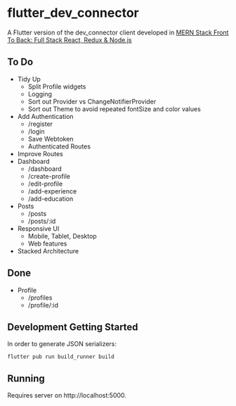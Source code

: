 # flutter_dev_connector

A Flutter version of the dev_connector client developed in [MERN Stack Front To Back: Full Stack React, Redux & Node.js](https://www.udemy.com/course/mern-stack-front-to-back/ "Udemy Course")


## To Do

* Tidy Up
  * Split Profile widgets
  * Logging
  * Sort out Provider vs ChangeNotifierProvider
  * Sort out Theme to avoid repeated fontSize and color values
* Add Authentication
  * /register
  * /login
  * Save Webtoken
  * Authenticated Routes
* Improve Routes
* Dashboard
  * /dashboard
  * /create-profile
  * /edit-profile
  * /add-experience
  * /add-education
* Posts
  * /posts
  * /posts/:id
* Responsive UI
  * Mobile, Tablet, Desktop
  * Web features
* Stacked Architecture

## Done

* Profile
  * /profiles
  * /profile/:id

## Development Getting Started

In order to generate JSON serializers:

    flutter pub run build_runner build

## Running

Requires server on http://localhost:5000.



